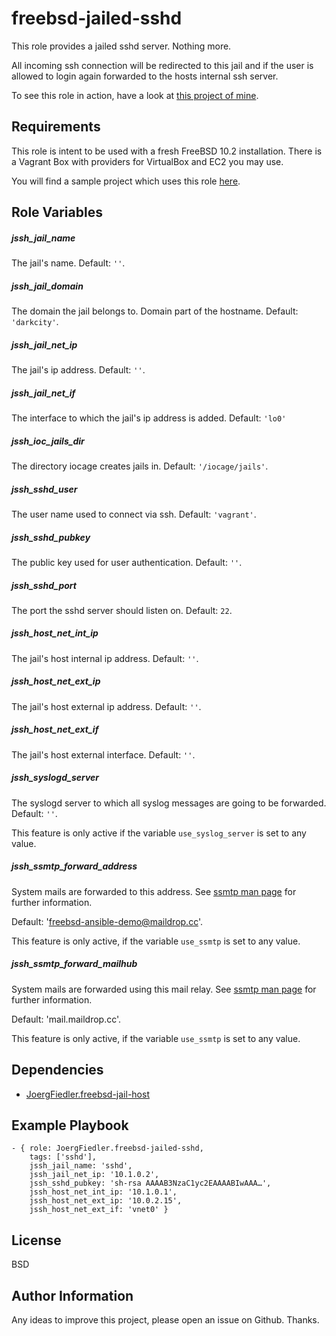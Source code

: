 freebsd-jailed-sshd
=========

This role provides a jailed sshd server. Nothing more.

All incoming ssh connection will be redirected to this jail and if the user is allowed to login again forwarded to the hosts internal ssh server.

To see this role in action, have a look at [this project of mine](https://github.com/JoergFiedler/freebsd-ansible-demo).

Requirements
------------

This role is intent to be used with a fresh FreeBSD 10.2 installation. There is a Vagrant Box with providers for VirtualBox and EC2 you may use.

You will find a sample project which uses this role [here](https://github.com/JoergFiedler/freebsd-ansible-demo).

Role Variables
--------------

##### jssh_jail_name

The jail's name. Default: `''`.

##### jssh_jail_domain

The domain the jail belongs to. Domain part of the hostname. Default: `'darkcity'`.

##### jssh_jail_net_ip

The jail's ip address. Default: `''`.

##### jssh_jail_net_if

The interface to which the jail's ip address is added. Default: `'lo0'`

##### jssh_ioc_jails_dir

The directory iocage creates jails in. Default: `'/iocage/jails'`.

##### jssh_sshd_user

The user name used to connect via ssh. Default: `'vagrant'`.

##### jssh_sshd_pubkey

The public key used for user authentication. Default: `''`.

##### jssh_sshd_port

The port the sshd server should listen on. Default: `22`.

##### jssh_host_net_int_ip

The jail's host internal ip address. Default: `''`.

##### jssh_host_net_ext_ip

The jail's host external ip address. Default: `''`.

##### jssh_host_net_ext_if

The jail's host external interface. Default: `''`.

##### jssh_syslogd_server

The syslogd server to which all syslog messages are going to be forwarded. Default: `''`.

This feature is only active if the variable `use_syslog_server` is set to any value.

##### jssh_ssmtp_forward_address

System mails are forwarded to this address. See [ssmtp man page](https://www.freebsd.org/cgi/man.cgi?query=ssmtp&apropos=0&sektion=0&manpath=FreeBSD+10.2-RELEASE+and+Ports&arch=default&format=html) for further information.

Default: 'freebsd-ansible-demo@maildrop.cc'.

This feature is only active, if the variable `use_ssmtp` is set to any value.

##### jssh_ssmtp_forward_mailhub

System mails are forwarded using this mail relay. See [ssmtp man page](https://www.freebsd.org/cgi/man.cgi?query=ssmtp&apropos=0&sektion=0&manpath=FreeBSD+10.2-RELEASE+and+Ports&arch=default&format=html) for further information.

Default: 'mail.maildrop.cc'.

This feature is only active, if the variable `use_ssmtp` is set to any value.

Dependencies
------------

- [JoergFiedler.freebsd-jail-host](https://galaxy.ansible.com/detail#/role/5827)

Example Playbook
----------------

    - { role: JoergFiedler.freebsd-jailed-sshd,
        tags: ['sshd'],
        jssh_jail_name: 'sshd',
        jssh_jail_net_ip: '10.1.0.2',
        jssh_sshd_pubkey: 'sh-rsa AAAAB3NzaC1yc2EAAAABIwAAA…',
        jssh_host_net_int_ip: '10.1.0.1',
        jssh_host_net_ext_ip: '10.0.2.15',
        jssh_host_net_ext_if: 'vnet0' }

License
-------

BSD

Author Information
------------------

Any ideas to improve this project, please open an issue on Github. Thanks.
